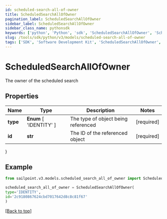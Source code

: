 ```yaml
---
id: scheduled-search-all-of-owner
title: ScheduledSearchAllOfOwner
pagination_label: ScheduledSearchAllOfOwner
sidebar_label: ScheduledSearchAllOfOwner
sidebar_class_name: pythonsdk
keywords: ['python', 'Python', 'sdk', 'ScheduledSearchAllOfOwner', 'ScheduledSearchAllOfOwner'] 
slug: /tools/sdk/python/v3/models/scheduled-search-all-of-owner
tags: ['SDK', 'Software Development Kit', 'ScheduledSearchAllOfOwner', 'ScheduledSearchAllOfOwner']
---
```


# ScheduledSearchAllOfOwner

The owner of the scheduled search

## Properties

Name | Type | Description | Notes
------------ | ------------- | ------------- | -------------
**type** |  **Enum** [  'IDENTITY' ] | The type of object being referenced | [required]
**id** | **str** | The ID of the referenced object | [required]
}

## Example

```python
from sailpoint.v3.models.scheduled_search_all_of_owner import ScheduledSearchAllOfOwner

scheduled_search_all_of_owner = ScheduledSearchAllOfOwner(
type='IDENTITY',
id='2c9180867624cbd7017642d8c8c81f67'
)

```
[[Back to top]](#) 

